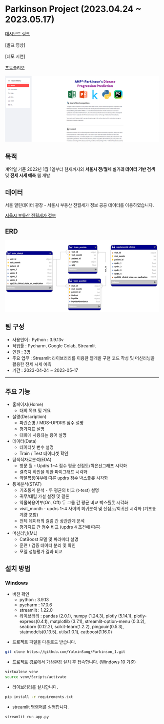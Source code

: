 # Parkinson Project (2023.04.24 ~ 2023.05.17)

[대시보드 링크](https://yulminsung-parkinson-1-app-7xcgv0.streamlit.app/) <br/><br/>
[발표 영상] <br/><br/>
[데모 시연] <br/><br/>
[포트폴리오](https://github.com/YulminSung/Parkinson_1/tree/059eb9e34efac9167f72358b9c93ec2420ba6f77/pdf)<br/><br/>
![screensh](img/홈페이지.png)

## 목적
계약일 기준 2022년 1월 1일부터 현재까지의 **서울시 전/월세 실거래 데이터 기반 검색** 및 **전세 시세 예측** 웹 개발

## 데이터
서울 열린데이터 광장 - 서울시 부동산 전월세가 정보 공공 데이터를 이용하였습니다.

[서울시 부동산 전월세가 정보](https://data.seoul.go.kr/dataList/OA-21276/S/1/datasetView.do)

## ERD
![screensh](img/erd.png)

## 팀 구성
- 사용언어 : Python : 3.9.13v
- 작업툴 : Pycharm, Google Colab, Streamlit
- 인원 : 3명
- 주요 업무 : Streamlit 라이브러리를 이용한 웹개발 구현 코드 작성 및 머신러닝을 활용한 전세 시세 예측
- 기간 : 2023-04-24 ~ 2023-05-17
***

## 주요 기능
- 홈페이지(Home)
    - 대회 목표 및 개요
- 설명(Description)
    - 파킨슨병 / MDS-UPDRS 점수 설명
    - 평가지표 설명
    - 대회에 사용되는 용어 설명
- 데이터(Data)
    - 데이터셋 변수 설명
    - Train / Test 데이터셋 확인
- 탐색적자료분석(EDA)
    - 방문 월 - Updrs 1~4 점수 평균 산점도/꺽은선그래프 시각화
    - 결측치 확인을 위한 파이그래프 시각화
    - 약물복용여부에 따른 updrs 점수 박스플롯 시각화
- 통계분석(STAT)
    - 기초통계 분석 - 두 평균의 비교 (t-test) 설명
    - 귀무/대립 가설 설정 및 결론
    - 약물복용여부(On, Off) 두 그룹 간 평균 비교 박스플롯 시각화
    - visit_month - updrs 1~4 사이의 회귀분석 및 산점도/회귀선 시각화 (기초통계량 포함)
    - 전체 데이터의 컬럼 간 상관관계 분석
    - 평가지표 간 점수 비교 (updrs 4 조건에 따른)
- 머신러닝(ML)
    - CatBoost 모델 및 파라미터 설명
    - 훈련 / 검증 데이터 분리 및 확인
    - 모델 성능평가 결과 비교

## 설치 방법
### Windows
+ 버전 확인
    - python : 3.9.13
    - pycharm : 17.0.6
    - streamlit : 1.22.0
    - 라이브러리 :  pandas (2.0.1), numpy (1.24.3), plotly (5.14.1), plotly-express(0.4.1), matplotlib (3.7.1), streamlit-option-menu (0.3.2), seaborn (0.12.2), scikit-learn(1.2.2), pingouin(0.5.3), statmodels(0.13.5), utils(1.0.1), catboost(1.16.0) 

- 프로젝트 파일을 다운로드 받습니다. 

```bash
git clone https://github.com/YulminSung/Parkinson_1.git
```

- 프로젝트 경로에서 가상환경 설치 후 접속합니다. (Windows 10 기준)
```bash
virtualenv venv
source venv/Scripts/activate
```

- 라이브러리를 설치합니다. 
```bash
pip install -r requirements.txt
```

- streamlit 명령어를 실행합니다. 
```bash
streamlit run app.py
```